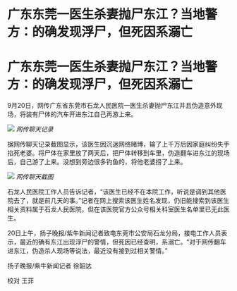 # 广东东莞一医生杀妻抛尸东江？当地警方：的确发现浮尸，但死因系溺亡

# 广东东莞一医生杀妻抛尸东江？当地警方：的确发现浮尸，但死因系溺亡

9月20日，网传广东省东莞市石龙人民医院一医生杀妻抛尸东江并且伪造意外现场，将装有尸体的汽车开进东江自己再游上来。

![](https://inews.gtimg.com/om_bt/OxHhhzXSttWr_mBt3VU8eHiYa2h7SYxYighmqUY_8pxFoAA/1000)
_网传聊天记录_

据网传聊天记录截图显示，该医生因沉迷网络赌博，输了上千万后因家庭纠纷失手掐死老婆。将尸体在家里放了两天后，把尸体转移到车里，伪造翻车进东江的现场后，自己游了上来。没想到旁边很多钓鱼的，将他老婆捞了上来。

![](https://inews.gtimg.com/om_bt/OtFIkUeZ21Cw63cIIQmUQrC0bsXtFkAcS7ZjdYaSzIRtQAA/1000)
_网传聊天截图_

石龙人民医院工作人员告诉记者，“该医生已经不在本院工作，听说是调到其他医院去了，就是前几天的事。”记者在网上搜索该医生姓名发现，仍旧能搜索到该医生相关资料属于石龙人民医院，但在该医院官方公众号相关科室医生名单里已无此医生。

20日上午，扬子晚报/紫牛新闻记者致电东莞市公安局石龙分局，接电工作人员表示，最近的确有东江出现浮尸的警情，但死因已经查明，系溺亡。“对于网传翻车进东江，伪造杀人现场等说法，最近没有接到过相关警情。”

扬子晚报/紫牛新闻记者 徐韶达

校对 王菲

